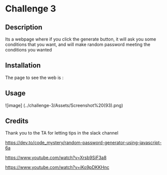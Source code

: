 # Challenge 3

## Description

Its a webpage where if you click the generate button, it will ask you some conditions that you want, and will make random password meeting the conditions you wanted

## Installation

The page to see the web is :

## Usage

![image] (../challenge-3/Assets/Screenshot%20(93).png)


## Credits

Thank you to the TA for letting tips in the slack channel

https://dev.to/code_mystery/random-password-generator-using-javascript-6a

https://www.youtube.com/watch?v=Xrsb9SiF3a8

https://www.youtube.com/watch?v=iKo9pDKKHnc
